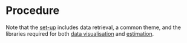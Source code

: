 # Procedure

Note that the [set-up](Set-up.R) includes data retrieval, a common theme, and the libraries required for both [data visualisation](Visualisation.R) and [estimation](Estimation.R).

